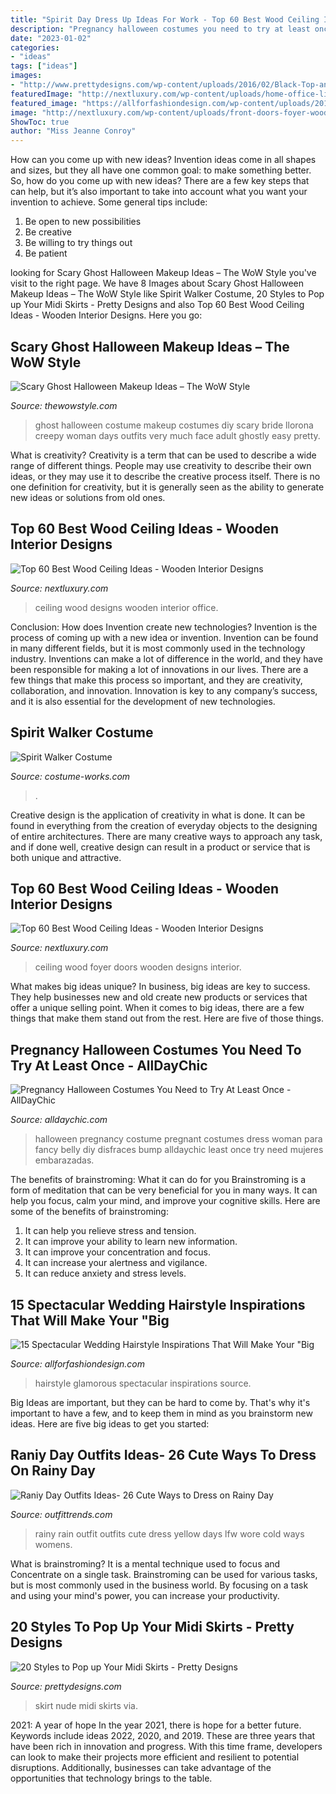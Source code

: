 ```yaml
---
title: "Spirit Day Dress Up Ideas For Work - Top 60 Best Wood Ceiling Ideas"
description: "Pregnancy halloween costumes you need to try at least once"
date: "2023-01-02"
categories:
- "ideas"
tags: ["ideas"]
images:
- "http://www.prettydesigns.com/wp-content/uploads/2016/02/Black-Top-and-Nude-Skirt.jpg"
featuredImage: "http://nextluxury.com/wp-content/uploads/home-office-library-wood-ceiling-ideas.jpg"
featured_image: "https://allforfashiondesign.com/wp-content/uploads/2015/09/eqg-8-600x840.jpg"
image: "http://nextluxury.com/wp-content/uploads/front-doors-foyer-wood-ceiling-ideas.jpg"
ShowToc: true
author: "Miss Jeanne Conroy"
---
```



How can you come up with new ideas?
Invention ideas come in all shapes and sizes, but they all have one common goal: to make something better. So, how do you come up with new ideas? There are a few key steps that can help, but it’s also important to take into account what you want your invention to achieve. Some general tips include: 
1. Be open to new possibilities 
2. Be creative 
3. Be willing to try things out 
4. Be patient 

	

		
looking for Scary Ghost Halloween Makeup Ideas – The WoW Style you've visit to the right page. We have 8 Images about Scary Ghost Halloween Makeup Ideas – The WoW Style like Spirit Walker Costume, 20 Styles to Pop up Your Midi Skirts - Pretty Designs and also Top 60 Best Wood Ceiling Ideas - Wooden Interior Designs. Here you go:
		
    
## Scary Ghost Halloween Makeup Ideas – The WoW Style

<img loading=lazy src="http://thewowstyle.com/wp-content/uploads/2016/06/Amazing-Ghost-Halloween-Makeup.jpg" onerror="this.onerror=null;this.src='https://tse3.mm.bing.net/th?id=OIP.MEtjdJdNo_lapD5277wspQHaLD&amp;pid=15.1';" alt="Scary Ghost Halloween Makeup Ideas – The WoW Style">

_Source: thewowstyle.com_

>ghost halloween costume makeup costumes diy scary bride llorona creepy woman days outfits very much face adult ghostly easy pretty. 

	

What is creativity?
Creativity is a term that can be used to describe a wide range of different things. People may use creativity to describe their own ideas, or they may use it to describe the creative process itself. There is no one definition for creativity, but it is generally seen as the ability to generate new ideas or solutions from old ones.

    
## Top 60 Best Wood Ceiling Ideas - Wooden Interior Designs

<img loading=lazy src="http://nextluxury.com/wp-content/uploads/home-office-library-wood-ceiling-ideas.jpg" onerror="this.onerror=null;this.src='https://tse3.mm.bing.net/th?id=OIP.Px_Ck7LDIcvvhcfnZ2jpFQAAAA&amp;pid=15.1';" alt="Top 60 Best Wood Ceiling Ideas - Wooden Interior Designs">

_Source: nextluxury.com_

>ceiling wood designs wooden interior office. 

	

Conclusion: How does Invention create new technologies?
Invention is the process of coming up with a new idea or invention. Invention can be found in many different fields, but it is most commonly used in the technology industry. Inventions can make a lot of difference in the world, and they have been responsible for making a lot of innovations in our lives. There are a few things that make this process so important, and they are creativity, collaboration, and innovation. Innovation is key to any company’s success, and it is also essential for the development of new technologies.

    
## Spirit Walker Costume

<img loading=lazy src="https://photos.costume-works.com/full/spirit_walker.jpg" onerror="this.onerror=null;this.src='https://tse3.mm.bing.net/th?id=OIP._16KHeHR6QhrZix7YgCjMQHaNJ&amp;pid=15.1';" alt="Spirit Walker Costume">

_Source: costume-works.com_

>. 

	

Creative design is the application of creativity in what is done. It can be found in everything from the creation of everyday objects to the designing of entire architectures. There are many creative ways to approach any task, and if done well, creative design can result in a product or service that is both unique and attractive.

    
## Top 60 Best Wood Ceiling Ideas - Wooden Interior Designs

<img loading=lazy src="http://nextluxury.com/wp-content/uploads/front-doors-foyer-wood-ceiling-ideas.jpg" onerror="this.onerror=null;this.src='https://tse4.mm.bing.net/th?id=OIP.WtbuC_n6TbdY_ANc_yvtQgAAAA&amp;pid=15.1';" alt="Top 60 Best Wood Ceiling Ideas - Wooden Interior Designs">

_Source: nextluxury.com_

>ceiling wood foyer doors wooden designs interior. 

	

What makes big ideas unique?
In business, big ideas are key to success. They help businesses new and old create new products or services that offer a unique selling point. When it comes to big ideas, there are a few things that make them stand out from the rest. Here are five of those things.

    
## Pregnancy Halloween Costumes You Need To Try At Least Once - AllDayChic

<img loading=lazy src="http://alldaychic.com/wp-content/uploads/2016/10/pregnancy-halloween-costume-ideas-10.jpg" onerror="this.onerror=null;this.src='https://tse4.mm.bing.net/th?id=OIP.Q-ON-21E6LXDxYAKPCFW4wHaJ4&amp;pid=15.1';" alt="Pregnancy Halloween Costumes You Need to Try At Least Once - AllDayChic">

_Source: alldaychic.com_

>halloween pregnancy costume pregnant costumes dress woman para fancy belly diy disfraces bump alldaychic least once try need mujeres embarazadas. 

	

The benefits of brainstroming: What it can do for you
Brainstroming is a form of meditation that can be very beneficial for you in many ways. It can help you focus, calm your mind, and improve your cognitive skills. Here are some of the benefits of brainstroming: 
1. It can help you relieve stress and tension.
2. It can improve your ability to learn new information.
3. It can improve your concentration and focus. 
4. It can increase your alertness and vigilance. 
5. It can reduce anxiety and stress levels.

    
## 15 Spectacular Wedding Hairstyle Inspirations That Will Make Your &quot;Big

<img loading=lazy src="https://allforfashiondesign.com/wp-content/uploads/2015/09/eqg-8-600x840.jpg" onerror="this.onerror=null;this.src='https://tse3.mm.bing.net/th?id=OIP.LAqEqWiEesZ-HSGzrm-9-AHaKX&amp;pid=15.1';" alt="15 Spectacular Wedding Hairstyle Inspirations That Will Make Your &quot;Big">

_Source: allforfashiondesign.com_

>hairstyle glamorous spectacular inspirations source. 

	

Big Ideas are important, but they can be hard to come by. That's why it's important to have a few, and to keep them in mind as you brainstorm new ideas. Here are five big ideas to get you started: 

    
## Raniy Day Outfits Ideas- 26 Cute Ways To Dress On Rainy Day

<img loading=lazy src="https://www.outfittrends.com/wp-content/uploads/2016/06/rainy-day-3.jpg" onerror="this.onerror=null;this.src='https://tse2.mm.bing.net/th?id=OIP._d6yCA8WLnKS3WlygJTGQwHaLH&amp;pid=15.1';" alt="Raniy Day Outfits Ideas- 26 Cute Ways to Dress on Rainy Day">

_Source: outfittrends.com_

>rainy rain outfit outfits cute dress yellow days lfw wore cold ways womens. 

	

What is brainstroming? It is a mental technique used to focus and Concentrate on a single task. Brainstroming can be used for various tasks, but is most commonly used in the business world. By focusing on a task and using your mind's power, you can increase your productivity.

    
## 20 Styles To Pop Up Your Midi Skirts - Pretty Designs

<img loading=lazy src="http://www.prettydesigns.com/wp-content/uploads/2016/02/Black-Top-and-Nude-Skirt.jpg" onerror="this.onerror=null;this.src='https://tse3.mm.bing.net/th?id=OIP.0eEKFg5kA-r48i57EBkrlQHaLB&amp;pid=15.1';" alt="20 Styles to Pop up Your Midi Skirts - Pretty Designs">

_Source: prettydesigns.com_

>skirt nude midi skirts via. 

	

2021: A year of hope
In the year 2021, there is hope for a better future. Keywords include ideas 2022, 2020, and 2019. These are three years that have been rich in innovation and progress. With this time frame, developers can look to make their projects more efficient and resilient to potential disruptions. Additionally, businesses can take advantage of the opportunities that technology brings to the table.

